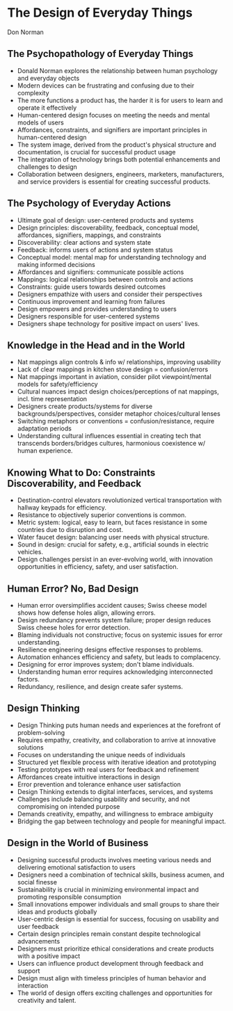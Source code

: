 # The Design of Everyday Things
Don Norman

## The Psychopathology of Everyday Things
- Donald Norman explores the relationship between human psychology and everyday objects
- Modern devices can be frustrating and confusing due to their complexity
- The more functions a product has, the harder it is for users to learn and operate it effectively
- Human-centered design focuses on meeting the needs and mental models of users
- Affordances, constraints, and signifiers are important principles in human-centered design
- The system image, derived from the product's physical structure and documentation, is crucial for successful product usage
- The integration of technology brings both potential enhancements and challenges to design
- Collaboration between designers, engineers, marketers, manufacturers, and service providers is essential for creating successful products.

## The Psychology of Everyday Actions
- Ultimate goal of design: user-centered products and systems
- Design principles: discoverability, feedback, conceptual model, affordances, signifiers, mappings, and constraints
- Discoverability: clear actions and system state
- Feedback: informs users of actions and system status
- Conceptual model: mental map for understanding technology and making informed decisions
- Affordances and signifiers: communicate possible actions
- Mappings: logical relationships between controls and actions
- Constraints: guide users towards desired outcomes
- Designers empathize with users and consider their perspectives
- Continuous improvement and learning from failures
- Design empowers and provides understanding to users
- Designers responsible for user-centered systems
- Designers shape technology for positive impact on users' lives.

## Knowledge in the Head and in the World
- Nat mappings align controls & info w/ relationships, improving usability
- Lack of clear mappings in kitchen stove design = confusion/errors
- Nat mappings important in aviation, consider pilot viewpoint/mental models for safety/efficiency
- Cultural nuances impact design choices/perceptions of nat mappings, incl. time representation
- Designers create products/systems for diverse backgrounds/perspectives, consider metaphor choices/cultural lenses
- Switching metaphors or conventions = confusion/resistance, require adaptation periods
- Understanding cultural influences essential in creating tech that transcends borders/bridges cultures, harmonious coexistence w/ human experience.

## Knowing What to Do: Constraints Discoverability, and Feedback
- Destination-control elevators revolutionized vertical transportation with hallway keypads for efficiency.
- Resistance to objectively superior conventions is common.
- Metric system: logical, easy to learn, but faces resistance in some countries due to disruption and cost.
- Water faucet design: balancing user needs with physical structure.
- Sound in design: crucial for safety, e.g., artificial sounds in electric vehicles.
- Design challenges persist in an ever-evolving world, with innovation opportunities in efficiency, safety, and user satisfaction.

## Human Error? No, Bad Design
- Human error oversimplifies accident causes; Swiss cheese model shows how defense holes align, allowing errors. 
- Design redundancy prevents system failure; proper design reduces Swiss cheese holes for error detection. 
- Blaming individuals not constructive; focus on systemic issues for error understanding. 
- Resilience engineering designs effective responses to problems. 
- Automation enhances efficiency and safety, but leads to complacency. 
- Designing for error improves system; don't blame individuals. 
- Understanding human error requires acknowledging interconnected factors. 
- Redundancy, resilience, and design create safer systems.

## Design Thinking
- Design Thinking puts human needs and experiences at the forefront of problem-solving
- Requires empathy, creativity, and collaboration to arrive at innovative solutions
- Focuses on understanding the unique needs of individuals
- Structured yet flexible process with iterative ideation and prototyping
- Testing prototypes with real users for feedback and refinement
- Affordances create intuitive interactions in design
- Error prevention and tolerance enhance user satisfaction
- Design Thinking extends to digital interfaces, services, and systems
- Challenges include balancing usability and security, and not compromising on intended purpose
- Demands creativity, empathy, and willingness to embrace ambiguity
- Bridging the gap between technology and people for meaningful impact.

## Design in the World of Business
- Designing successful products involves meeting various needs and delivering emotional satisfaction to users
- Designers need a combination of technical skills, business acumen, and social finesse
- Sustainability is crucial in minimizing environmental impact and promoting responsible consumption
- Small innovations empower individuals and small groups to share their ideas and products globally
- User-centric design is essential for success, focusing on usability and user feedback
- Certain design principles remain constant despite technological advancements
- Designers must prioritize ethical considerations and create products with a positive impact
- Users can influence product development through feedback and support
- Design must align with timeless principles of human behavior and interaction
- The world of design offers exciting challenges and opportunities for creativity and talent.

